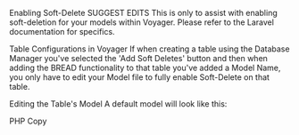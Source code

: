 

Enabling Soft-Delete
SUGGEST EDITS
This is only to assist with enabling soft-deletion for your models within Voyager. Please refer to the Laravel documentation for specifics.

Table Configurations in Voyager
If when creating a table using the Database Manager you've selected the 'Add Soft Deletes' button and then when adding the BREAD functionality to that table you've added a Model Name, you only have to edit your Model file to fully enable Soft-Delete on that table.

Editing the Table's Model
A default model will look like this:

PHP
 Copy
<?php

namespace App;

use Illuminate\Database\Eloquent\Model;


class YourModelName extends Model
{
    
}
<?php

namespace App;

use Illuminate\Database\Eloquent\Model;


class YourModelName extends Model
{
    
}
Just turn it into:

PHP
 Copy
<?php

namespace App;

use Illuminate\Database\Eloquent\Model;
use Illuminate\Database\Eloquent\SoftDeletes;


class Documento extends Model
{
    use SoftDeletes;
    protected $dates = ['deleted_at'];
}
<?php

namespace App;

use Illuminate\Database\Eloquent\Model;
use Illuminate\Database\Eloquent\SoftDeletes;


class Documento extends Model
{
    use SoftDeletes;
    protected $dates = ['deleted_at'];
}
And from now on, every time you delete a record from that table, it won't actually be deleted, only the 'deleted_at' column will be written with the current timestamp.


